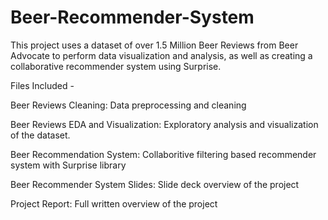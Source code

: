 # Beer-Recommender-System

This project uses a dataset of over 1.5 Million Beer Reviews from Beer Advocate to perform data visualization and analysis,
as well as creating a collaborative recommender system using Surprise. 

Files Included - 

Beer Reviews Cleaning:
  Data preprocessing and cleaning

Beer Reviews EDA and Visualization:
  Exploratory analysis and visualization of the dataset. 
  
Beer Recommendation System:
  Collaboritive filtering based recommender system with Surprise library
  
Beer Recommender System Slides:
  Slide deck overview of the project
  
Project Report:
  Full written overview of the project

